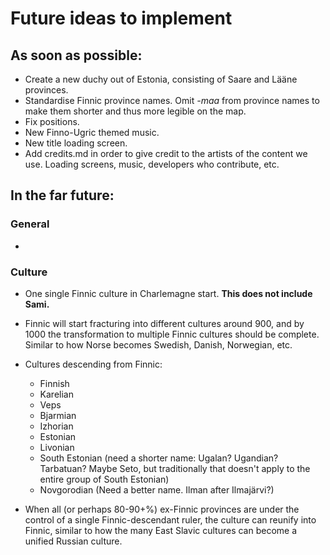 # Future ideas to implement

## As soon as possible:

- Create a new duchy out of Estonia, consisting of Saare and Lääne provinces.
- Standardise Finnic province names. Omit *-maa* from province names to make them shorter and thus more legible on the map.
- Fix positions.
- New Finno-Ugric themed music.
- New title loading screen.
- Add credits.md in order to give credit to the artists of the content we use. Loading screens, music, developers who contribute, etc.

## In the far future:

### General

-

### Culture

- One single Finnic culture in Charlemagne start. **This does not include Sami.**
- Finnic will start fracturing into different cultures around 900, and by 1000 the transformation to multiple Finnic cultures should be complete. Similar to how Norse becomes Swedish, Danish, Norwegian, etc.
- Cultures descending from Finnic:

	* Finnish
	* Karelian
	* Veps
	* Bjarmian
	* Izhorian
	* Estonian
	* Livonian
	* South Estonian (need a shorter name: Ugalan? Ugandian? Tarbatuan? Maybe Seto, but traditionally that doesn't apply to the entire group of South Estonian)
	* Novgorodian (Need a better name. Ilman after Ilmajärvi?)

- When all (or perhaps 80-90+%) ex-Finnic provinces are under the control of a single Finnic-descendant ruler, the culture can reunify into Finnic, similar to how the many East Slavic cultures can become a unified Russian culture.